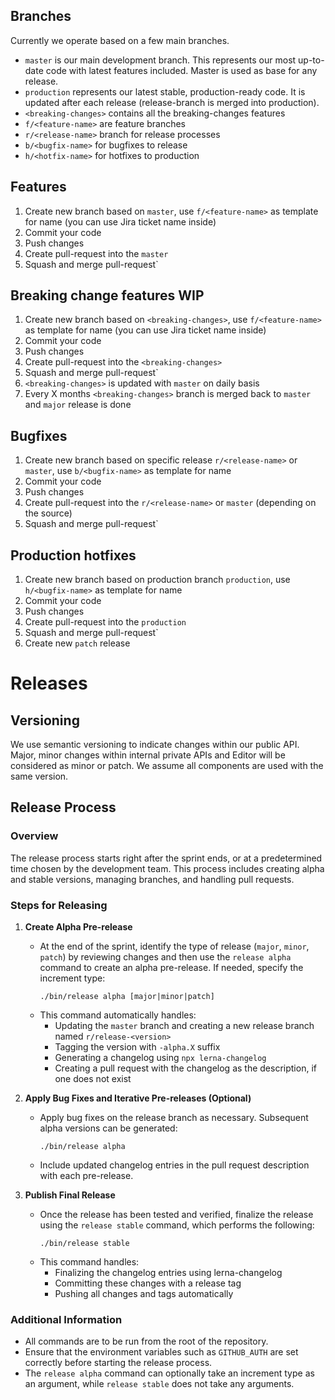 ## Branches

Currently we operate based on a few main branches.

- `master` is our main development branch. This represents our most up-to-date code with latest features included.
  Master is used as base for any release.
- `production` represents our latest stable, production-ready code. It is updated after each release (release-branch is
  merged into production).
- `<breaking-changes>` contains all the breaking-changes features
- `f/<feature-name>` are feature branches
- `r/<release-name>` branch for release processes
- `b/<bugfix-name>` for bugfixes to release
- `h/<hotfix-name>` for hotfixes to production

## Features

1. Create new branch based on `master`, use `f/<feature-name>` as template for name (you can use Jira ticket name
   inside)
2. Commit your code
3. Push changes
4. Create pull-request into the `master`
5. Squash and merge pull-request`

## Breaking change features WIP

1. Create new branch based on `<breaking-changes>`, use `f/<feature-name>` as template for name (you can use Jira ticket
   name inside)
2. Commit your code
3. Push changes
4. Create pull-request into the `<breaking-changes>`
5. Squash and merge pull-request`
6. `<breaking-changes>` is updated with `master` on daily basis
7. Every X months `<breaking-changes>` branch is merged back to `master` and `major` release is done

## Bugfixes

1. Create new branch based on specific release `r/<release-name>` or `master`, use `b/<bugfix-name>` as template for
   name
2. Commit your code
3. Push changes
4. Create pull-request into the `r/<release-name>` or `master` (depending on the source)
5. Squash and merge pull-request`

## Production hotfixes

1. Create new branch based on production branch `production`, use `h/<bugfix-name>` as template for name
2. Commit your code
3. Push changes
4. Create pull-request into the `production`
5. Squash and merge pull-request`
6. Create new `patch` release

# Releases

## Versioning

We use semantic versioning to indicate changes within our public API.
Major, minor changes within internal private APIs and Editor will be considered as minor or patch.
We assume all components are used with the same version.

## Release Process

### Overview

The release process starts right after the sprint ends, or at a predetermined time chosen by the development team. This
process includes creating alpha and stable versions, managing branches, and handling pull requests.

### Steps for Releasing

1. **Create Alpha Pre-release**
    - At the end of the sprint, identify the type of release (`major`, `minor`, `patch`) by reviewing changes and then
      use the `release alpha` command to create an alpha pre-release. If needed, specify the increment type:
      ```
      ./bin/release alpha [major|minor|patch]
      ```
    - This command automatically handles:
        - Updating the `master` branch and creating a new release branch named `r/release-<version>`
        - Tagging the version with `-alpha.X` suffix
        - Generating a changelog using `npx lerna-changelog`
        - Creating a pull request with the changelog as the description, if one does not exist

2. **Apply Bug Fixes and Iterative Pre-releases (Optional)**
    - Apply bug fixes on the release branch as necessary. Subsequent alpha versions can be generated:
      ```
      ./bin/release alpha
      ```
    - Include updated changelog entries in the pull request description with each pre-release.

3. **Publish Final Release**
    - Once the release has been tested and verified, finalize the release using the `release stable` command, which
      performs the following:
      ```
      ./bin/release stable
      ```
    - This command handles:
        - Finalizing the changelog entries using lerna-changelog
        - Committing these changes with a release tag
        - Pushing all changes and tags automatically

### Additional Information

- All commands are to be run from the root of the repository.
- Ensure that the environment variables such as `GITHUB_AUTH` are set correctly before starting the release process.
- The `release alpha` command can optionally take an increment type as an argument, while `release stable` does not take
  any arguments.

